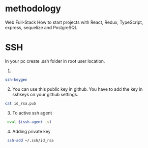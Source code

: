 # methodology
Web Full-Stack   How to start projects with React, Redux, TypeScript, express, sequelize and PostgreSQL

# SSH
In your pc create .ssh folder in root user location.

1. 
```bash
ssh-keygen
```

2. You can use this public key in github. You have to add the key in sshkeys on your github settings.
```bash
cat id_rsa.pub
```


3. To active ssh agent
```bash
 eval $(ssh-agent -s)
```

4. Adding private key
```bash
 ssh-add ~/.ssh/id_rsa
```
